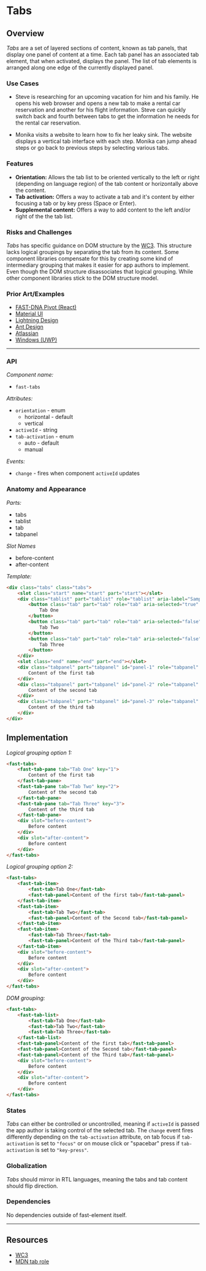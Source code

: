 # Tabs

## Overview

*Tabs* are a set of layered sections of content, known as tab panels, that display one panel of content at a time. Each tab panel has an associated tab element, that when activated, displays the panel. The list of tab elements is arranged along one edge of the currently displayed panel.

### Use Cases

- Steve is researching for an upcoming vacation for him and his family. He opens his web browser and opens a new tab to make a rental car reservation and another for his flight information. Steve can quickly switch back and fourth between tabs to get the information he needs for the rental car reservation.

- Monika visits a website to learn how to fix her leaky sink. The website displays a vertical tab interface with each step. Monika can jump ahead steps or go back to previous steps by selecting various tabs.
  
### Features

- **Orientation:** Allows the tab list to be oriented vertically to the left or right (depending on language region) of the tab content or horizontally above the content.
- **Tab activation:** Offers a way to activate a tab and it's content by either focusing a tab or by key press (Space or Enter).
- **Supplemental content:** Offers a way to add content to the left and/or right of the the tab list.

### Risks and Challenges

*Tabs* has specific guidance on DOM structure by the [WC3](https://w3c.github.io/aria-practices/examples/tabs/tabs-2/tabs.html). This structure lacks logical groupings by separating the tab from its content. Some component libraries compensate for this by creating some kind of intermediary grouping that makes it easier for app authors to implement. Even though the DOM structure disassociates that logical grouping. While other component libraries stick to the DOM structure model. 

### Prior Art/Examples
- [FAST-DNA Pivot (React)](https://explore.fast.design/components/pivot)
- [Material UI](https://material-ui.com/components/tabs/)
- [Lightning Design](https://www.lightningdesignsystem.com/components/tabs/)
- [Ant Design](https://ant.design/components/tabs/)
- [Atlassian](https://atlaskit.atlassian.com/packages/core/tabs)
- [Windows (UWP)](https://docs.microsoft.com/en-us/windows/uwp/design/controls-and-patterns/tab-view)

---

### API

*Component name:*
- `fast-tabs`

*Attributes:*
- `orientation` - enum
  - horizontal - default
  - vertical
- `activeId` - string
- `tab-activation` - enum 
  - auto - default
  - manual

*Events:*
- `change` - fires when component `activeId` updates

### Anatomy and Appearance

*Parts:*
- tabs
- tablist
- tab
- tabpanel

*Slot Names*
- before-content
- after-content

*Template:*
```HTML
<div class="tabs" class="tabs">
    <slot class="start" name="start" part="start"></slot>
    <div class="tablist" part="tablist" role="tablist" aria-label="Sample Tabs">
        <button class="tab" part="tab" role="tab" aria-selected="true" aria-controls="panel-1" id="tab-1" tabindex="0">
            Tab One
        </button>
        <button class="tab" part="tab" role="tab" aria-selected="false" aria-controls="panel-2" id="tab-2" tabindex="-1">
            Tab Two
        </button>
        <button class="tab" part="tab" role="tab" aria-selected="false" aria-controls="panel-3" id="tab-3" tabindex="-1">
            Tab Three
        </button>
    </div>
    <slot class="end" name="end" part="end"></slot>
    <div class="tabpanel" part="tabpanel" id="panel-1" role="tabpanel" tabindex="0" aria-labelledby="tab-1">
        Content of the first tab
    </div>
    <div class="tabpanel" part="tabpanel" id="panel-2" role="tabpanel" tabindex="0" aria-labelledby="tab-2" hidden>
        Content of the second tab
    </div>
    <div class="tabpanel" part="tabpanel" id="panel-3" role="tabpanel" tabindex="0" aria-labelledby="tab-3" hidden>
        Content of the third tab
    </div>
</div>
```

## Implementation

*Logical grouping option 1:*
```HTML
<fast-tabs>
    <fast-tab-pane tab="Tab One" key="1">
        Content of the first tab
    </fast-tab-pane>
    <fast-tab-pane tab="Tab Two" key="2">
        Content of the second tab
    </fast-tab-pane>
    <fast-tab-pane tab="Tab Three" key="3">
        Content of the third tab
    </fast-tab-pane>
    <div slot="before-content">
        Before content
    </div>
    <div slot="after-content">
        Before content
    </div>
</fast-tabs>
```

*Logical grouping option 2:*
```HTML
<fast-tabs>
    <fast-tab-item>
        <fast-tab>Tab One</fast-tab>
        <fast-tab-panel>Content of the first tab</fast-tab-panel>
    </fast-tab-item>
    <fast-tab-item>
        <fast-tab>Tab Two</fast-tab>
        <fast-tab-panel>Content of the Second tab</fast-tab-panel>
    </fast-tab-item>
    <fast-tab-item>
        <fast-tab>Tab Three</fast-tab>
        <fast-tab-panel>Content of the Third tab</fast-tab-panel>
    </fast-tab-item>
    <div slot="before-content">
        Before content
    </div>
    <div slot="after-content">
        Before content
    </div>
</fast-tabs>
```

*DOM grouping:*
```HTML
<fast-tabs>
    <fast-tab-list>
        <fast-tab>Tab One</fast-tab>
        <fast-tab>Tab Two</fast-tab>
        <fast-tab>Tab Three</fast-tab>
    </fast-tab-list>
    <fast-tab-panel>Content of the first tab</fast-tab-panel>
    <fast-tab-panel>Content of the Second tab</fast-tab-panel>
    <fast-tab-panel>Content of the Third tab</fast-tab-panel>
    <div slot="before-content">
        Before content
    </div>
    <div slot="after-content">
        Before content
    </div>
</fast-tabs>
```

### States

*Tabs* can either be controlled or uncontrolled, meaning if `activeId` is passed the app author is taking control of the selected tab. The `change` event fires differently depending on the `tab-activation` attribute, on tab focus if `tab-activation` is set to `"focus"` or on mouse click or "spacebar" press if `tab-activation` is set to `"key-press"`.

### Globalization

*Tabs* should mirror in RTL languages, meaning the tabs and tab content should flip direction.

### Dependencies

No dependencies outside of fast-element itself.

---

## Resources
- [WC3](https://w3c.github.io/aria-practices/#tabpanel)
- [MDN tab role](https://developer.mozilla.org/en-US/docs/Web/Accessibility/ARIA/Roles/Tab_Role)
